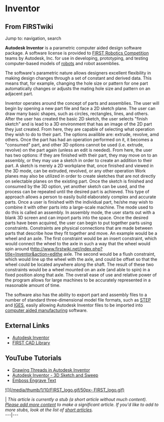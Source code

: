 # Inventor

## From FIRSTwiki

Jump to: navigation, search

**Autodesk Inventor** is a parametric computer aided design software package. A software license is provided to [FIRST Robotics Competition](first-robotics-competition) teams by Autodesk, Inc. for use in developing, prototyping, and testing computer-based models of [robots](robot) and robot assemblies.

The software's parametric nature allows designers excellent flexibility in making design changes through a set of constant and derived data. This means that, for example, changing the hole size or pattern for one part automatically changes or adjusts the mating hole size and pattern on an adjacent part.

Inventor operates around the concept of parts and assemblies. The user will begin by opening a new part file and face a 2D sketch plane. The user can draw many basic shapes, such as circles, rectangles, lines, and others. After the user has created the basic 2D sketch, the user selects "finish sketch" and is lead to a 3D environment that has an image of the 2D part they just created. From here, they are capable of selecting what operation they wish to do to their part. The options availible are: extrude, revolve, amd others. Once the part has had an operation performed on it, it becomes a "consumed" part, and other 3D options cannot be used (i.e. extrude, revolve) on the part again (unless an edit is needed). From here, the user has two options: if they are finished with their part, they may move on to an assembly, or they may use a sketch in order to create an addition to their part. A sketch is merely a 2D workplane that, once finished and viewed in the 3D mode, can be extruded, revolved, or any other operation Work planes may also be utilized in order to create sketches that are not directly on selectable planes on the existing part. Once the sketch is finished and consumed by the 3D option, yet another sketch can be used, and the process can be repeated until the desired part is achieved. This type of approach allows a person to easily build elaborately complex and accurate parts. Once a user is finished with the individual part, he/she may wish to combine it with other parts into a large-scale machine. The mode used to do this is called an assembly. In assembly mode, the user starts out with a blank 3D screen and can import parts into the space. Once the desired parts have been acquired, the user can begin to put together parts using constraints. Constraints are physical connections that are made between parts that describe how they fit together and move. An example would be a wheel and an axle. The first constraint would be an insert constraint, which would connect the wheel to the axle in such a way that the wheel would spin around t<http://www.firstwiki.net/index.php?title=Inventor&action=edithe> axle. The second would be a flush constraint, which would line up the wheel with the axle, and could be offset so that the wheel could be located anywhere along the shaft. The result of these two constraints would be a wheel mounted on an axle (and able to spin) in a fixed position along that axle. The overall ease of use and relative power of the program allows for large machines to be accurately represented in a reasonable amount of time.

The software also has the ability to export part and assembly files to a number of standard three-dimensional model file formats, such as [STEP](http://www.wikipedia.org/wiki/STEP_%28ISO_10303%29 "wikipedia:STEP_\(ISO_10303\)") and [IGES](http://www.wikipedia.org/wiki/IGES "wikipedia:IGES"), easily allowing Autodesk Inventor files to be imported into [computer aided manufacturing](Computer_aided_manufacturing "Computer aided manufacturing") software.

## External Links

- [Autodesk Inventor](http://usa.autodesk.com/adsk/servlet/index?siteID=123112&id=4246282 "http://usa.autodesk.com/adsk/servlet/index?siteID=123112&id=4246282")
- [FIRST CAD Library](http://www.firstcadlibrary.com/ "http://www.firstcadlibrary.com/")

## YouTube Tutorials

- [Drawing Threads in Autodesk Inventor](http://www.youtube.com/watch?v=5trouwlMopI "http://www.youtube.com/watch?v=5trouwlMopI")
- [Autodesk Inventor - 3D Sketch and Sweep](http://www.youtube.com/watch?v=f_qipSyXpEY "http://www.youtube.com/watch?v=f_qipSyXpEY")
- [Emboss Engrave Text](http://www.youtube.com/watch?v=gdgTxvkoRAY "http://www.youtube.com/watch?v=gdgTxvkoRAY")

[![](/media/thumb/1/10/FIRST_logo.gif/50px-
FIRST_logo.gif)](Image:FIRST_logo.gif)

| _This article is currently a stub (a short article without much content). [Please add more content](http://www.firstwiki.net/index.php?title=Inventor&action=edit "http://www.firstwiki.net/index.php?title=Inventor&action=edit") to make a significant article. If you'd like to add to more stubs, look at the list of [short articles](Special:Shortpages "Special:Shortpages")._<br>
---|---
